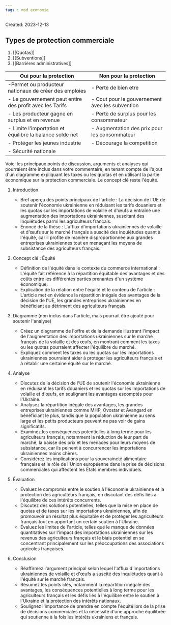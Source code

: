 ```yaml
---
tags : mod economie
---
```

Created: 2023-12-13


## Types de protection commerciale
1. [[Quotas]] 
2. [[Subventions]] 
3. [[Barrières administratives]] 

| **Oui pour la protection** | **Non pour la protection** |
| ---- | ---- |
| -Permet ou producteur nationaux de créer des emploies  | - Perte de bien etre |
| - Le gouvernement peut entire des profit avec les Tarifs | - Cout pour le gouvernement avec les subvention |
| - Les producteur gagne en surplus et en revenue |  - Perte de surplus pour les consommateur |
| - Limite l'importation et équilibre la balance solde net | - Augmentation des prix pour les consommateur |
| - Protéger les jeunes industrie | - Décourage la competition  |
| - Sécurité nationale |  |

Voici les principaux points de discussion, arguments et analyses qui pourraient être inclus dans votre commentaire, en tenant compte de l'ajout d'un diagramme expliquant les taxes ou les quotas et en utilisant la partie économique sur la protection commerciale. Le concept clé reste l'équité.

1. Introduction
    
    - Bref aperçu des points principaux de l'article : La décision de l'UE de soutenir l'économie ukrainienne en réduisant les tarifs douaniers et les quotas sur les importations de volaille et d'œufs a entraîné une augmentation des importations ukrainiennes, suscitant des inquiétudes parmi les agriculteurs français.
    - Énoncé de la thèse : L'afflux d'importations ukrainiennes de volaille et d'œufs sur le marché français a suscité des inquiétudes quant à l'équité, car il profite de manière disproportionnée aux grandes entreprises ukrainiennes tout en menaçant les moyens de subsistance des agriculteurs français.
    
2. Concept clé : Équité
    
    - Définition de l'équité dans le contexte du commerce international : L'équité fait référence à la répartition équitable des avantages et des coûts entre les différentes parties prenantes d'un système économique.
    - Explication de la relation entre l'équité et le contenu de l'article : L'article met en évidence la répartition inégale des avantages de la décision de l'UE, les grandes entreprises ukrainiennes en bénéficiant au détriment des agriculteurs français.
    
3. Diagramme (non inclus dans l'article, mais pourrait être ajouté pour soutenir l'analyse)
    
    - Créez un diagramme de l'offre et de la demande illustrant l'impact de l'augmentation des importations ukrainiennes sur le marché français de la volaille et des œufs, en montrant comment les taxes ou les quotas pourraient affecter l'équilibre du marché.
    - Expliquez comment les taxes ou les quotas sur les importations ukrainiennes pourraient aider à protéger les agriculteurs français et à rétablir une certaine équité sur le marché.
    
4. Analyse
    
    - Discutez de la décision de l'UE de soutenir l'économie ukrainienne en réduisant les tarifs douaniers et les quotas sur les importations de volaille et d'œufs, en soulignant les avantages escomptés pour l'Ukraine.
    - Analysez la répartition inégale des avantages, les grandes entreprises ukrainiennes comme MHP, Ovostar et Avangard en bénéficiant le plus, tandis que la population ukrainienne au sens large et les petits producteurs peuvent ne pas voir de gains significatifs.
    - Examinez les conséquences potentielles à long terme pour les agriculteurs français, notamment la réduction de leur part de marché, la baisse des prix et les menaces pour leurs moyens de subsistance, car ils peinent à concurrencer les importations ukrainiennes moins chères.
    - Considérez les implications pour la souveraineté alimentaire française et le rôle de l'Union européenne dans la prise de décisions commerciales qui affectent les États membres individuels.
    
5. Évaluation
    
    - Évaluez le compromis entre le soutien à l'économie ukrainienne et la protection des agriculteurs français, en discutant des défis liés à l'équilibre de ces intérêts concurrents.
    - Discutez des solutions potentielles, telles que la mise en place de quotas et de taxes sur les importations ukrainiennes, afin de promouvoir un résultat plus équitable et de protéger les agriculteurs français tout en apportant un certain soutien à l'Ukraine.
    - Évaluez les limites de l'article, telles que le manque de données quantitatives sur l'impact des importations ukrainiennes sur les revenus des agriculteurs français et le biais potentiel en se concentrant principalement sur les préoccupations des associations agricoles françaises.
    
6. Conclusion
    
    - Réaffirmez l'argument principal selon lequel l'afflux d'importations ukrainiennes de volaille et d'œufs a suscité des inquiétudes quant à l'équité sur le marché français.
    - Résumez les points clés, notamment la répartition inégale des avantages, les conséquences potentielles à long terme pour les agriculteurs français et les défis liés à l'équilibre entre le soutien à l'Ukraine et la protection des intérêts nationaux.
    - Soulignez l'importance de prendre en compte l'équité lors de la prise de décisions commerciales et la nécessité d'une approche équilibrée qui soutienne à la fois les intérêts ukrainiens et français.


